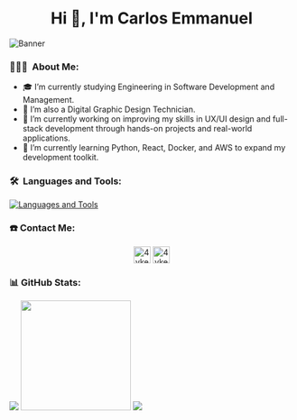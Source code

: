 <h1 align="center">Hi 👋, I'm Carlos Emmanuel</h1>

![Banner](https://github.com/user-attachments/assets/960a701f-34a0-458a-8419-e59d272ae3eb)

### 👨🏽‍💻 &nbsp;About Me:

- 🎓&nbsp;I’m currently studying Engineering in Software Development and Management.
- 🎨&nbsp;I’m also a Digital Graphic Design Technician.
- 🔭&nbsp;I’m currently working on improving my skills in UX/UI design and full-stack development through hands-on projects and real-world applications.
- 🌱&nbsp;I’m currently learning Python, React, Docker, and AWS to expand my development toolkit.

### 🛠️ &nbsp;Languages and Tools:
[![Languages and Tools](https://skillicons.dev/icons?i=html,css,js,ts,php,bootstrap,angular,laravel,arduino,nodejs,tailwind,mysql,firebase,git,github,ai,figma,xd,ps,vscode&perline=10)](https://skillicons.dev)

### ☎️ Contact Me:
<p align="center">
    <a href="https://www.linkedin.com/in/carlos-emmanuel-almaraz-pérez-8417382bb" target="blank">
        <img align="center"
            src="https://img.shields.io/badge/LinkedIn-%230A66C2?style=for-the-badge&logo=linkedin&logoColor=white"
            alt="4yken" height="30" /></a>
    <a href="mailto:almaraz.contac@gmail.com" target="blank"><img align="center"
            src="https://img.shields.io/badge/Gmail-%23EA4335?style=for-the-badge&logo=gmail&logoColor=white"
            alt="4yken" height="30" /></a>
</p>

### 📊 GitHub Stats:
<p align="left">
    <img src="https://github-readme-stats.vercel.app/api?username=4yken&show_icons=true&theme=dracula" />
    <img height=195 src="https://github-readme-stats.vercel.app/api/top-langs/?username=4yken&layout=compact&theme=dracula" />
    <img src="https://github-readme-streak-stats.herokuapp.com/?user=4yken&theme=dracula" />
</p>
